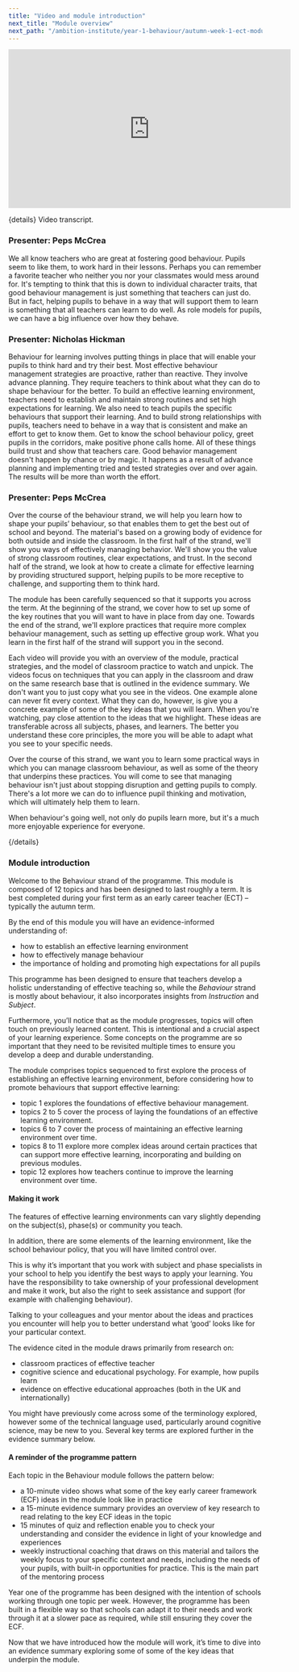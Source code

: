 ```yaml
---
title: "Video and module introduction"
next_title: "Module overview"
next_path: "/ambition-institute/year-1-behaviour/autumn-week-1-ect-module-overview"
---
```


<iframe width="560" height="315" src="https://www.youtube.com/embed/EpjSlCJtPLo" title="YouTube video player" frameborder="0" allow="accelerometer; autoplay; clipboard-write; encrypted-media; gyroscope; picture-in-picture; web-share" allowfullscreen></iframe>


{details}
Video transcript.


### Presenter: Peps McCrea
We all know teachers who are great at fostering good behaviour. Pupils seem to like
them, to work hard in their lessons. Perhaps you can remember a favorite teacher
who neither you nor your classmates would mess around for. It's tempting to think
that this is down to individual character traits, that good behaviour management
is just something that teachers can just do.  But in fact, helping pupils to behave
in a way that will support them to learn is something that all teachers can learn
to do well. As role models for pupils, we can have a big influence over how they
behave.
### Presenter: Nicholas Hickman
Behaviour for learning involves putting things in place that will enable your pupils
to think hard and try their best. Most effective behaviour management strategies are
proactive, rather than reactive. They involve advance planning. They require teachers
to think about what they can do to shape behaviour for the better. To build an effective
learning environment, teachers need to establish and maintain strong routines and
set high expectations for learning. We also need to teach pupils the specific behaviours
that support their learning. And to build strong relationships with pupils, teachers
need to behave in a way that is consistent and make an effort to get to know them.
Get to know the school behaviour policy, greet pupils in the corridors, make positive
phone calls home. All of these things build trust and show that teachers care. Good
behavior management doesn't happen by chance or by magic. It happens as a result
of advance planning and implementing tried and tested strategies over and over again.
The results will be more than worth the effort.
### Presenter: Peps McCrea
Over the course of the behaviour strand, we will help you learn how to shape your
pupils’ behaviour, so that enables them to get the best out of school and beyond.
The material's based on a growing body of evidence for both outside and inside the
classroom. In the first half of the strand, we'll show you ways of effectively managing
behavior. We'll show you the value of strong classroom routines, clear expectations,
and trust. In the second half of the strand, we look at how to create a climate for
effective learning by providing structured support, helping pupils to be more receptive
to challenge, and supporting them to think hard.

The module has been carefully sequenced so that it supports you across the term. At the beginning of the strand, we cover how to set up some of the key routines that you will want to have in place from day one. Towards the end of the strand, we'll explore practices that require more complex behaviour management, such as setting up effective group work. What you learn in the first half of the strand will support you in the second.

Each video will provide you with an overview of the module, practical strategies, and the model of classroom practice to watch and unpick. The videos focus on techniques that you can apply in the classroom and draw on the same research base that is outlined in the evidence summary. We don't want you to just copy what you see in the videos. One example alone can never fit every context. What they can do, however, is give you a concrete example of some of the key ideas that you will learn. When you're watching, pay close attention to the ideas that we highlight. These ideas are transferable across all subjects, phases, and learners. The better you understand these core principles, the more you will be able to adapt what you see to your specific needs.

Over the course of this strand, we want you to learn some practical ways in which you can manage classroom behaviour, as well as some of the theory that underpins these practices. You will come to see that managing behaviour isn't just about stopping disruption and getting pupils to comply. There's a lot more we can do to influence pupil thinking and motivation, which will ultimately help them to learn.

When behaviour's going well, not only do pupils learn more, but it's a much more enjoyable experience for everyone.

{/details}


### Module introduction

Welcome to the Behaviour strand of the programme. This module is composed of 12 topics and has been designed to last roughly a term. It is best completed during your first term as an early career teacher (ECT) – typically the autumn term.

By the end of this module you will have an evidence-informed understanding of:

- how to establish an effective learning environment
- how to effectively manage behaviour
- the importance of holding and promoting high expectations for all pupils

This programme has been designed to ensure that teachers develop a holistic understanding of effective teaching so, while the _Behaviour_ strand is mostly about behaviour, it also incorporates insights from _Instruction_ and _Subject_.

Furthermore, you’ll notice that as the module progresses, topics will often touch on previously learned content. This is intentional and a crucial aspect of your learning experience. Some concepts on the programme are so important that they need to be revisited multiple times to ensure you develop a deep and durable understanding.

The module comprises topics sequenced to first explore the process of establishing an effective learning environment, before considering how to promote behaviours that support effective learning:

- topic 1 explores the foundations of effective behaviour management.
- topics 2 to 5 cover the process of laying the foundations of an effective learning environment.
- topics 6 to 7 cover the process of maintaining an effective learning environment over time.
- topics 8 to 11 explore more complex ideas around certain practices that can support more effective learning, incorporating and building on previous modules.
- topic 12 explores how teachers continue to improve the learning environment over time.

#### Making it work

The features of effective learning environments can vary slightly depending on the subject(s), phase(s) or community you teach. 

In addition, there are some elements of the learning environment, like the school behaviour policy, that you will have limited control over. 

This is why it’s important that you work with subject and phase specialists in your school to help you identify the best ways to apply your learning. You have the responsibility to take ownership of your professional development and make it work, but also the right to seek assistance and support (for example with challenging behaviour). 

Talking to your colleagues and your mentor about the ideas and practices you encounter will help you to better understand what ‘good’ looks like for your particular context.

The evidence cited in the module draws primarily from research on:

- classroom practices of effective teacher
- cognitive science and educational psychology. For example, how pupils learn
- evidence on effective educational approaches (both in the UK and internationally)

You might have previously come across some of the terminology explored, however some of the technical language used, particularly around cognitive science, may be new to you. Several key terms are explored further in the evidence summary below.

#### A reminder of the programme pattern

Each topic in the Behaviour module follows the pattern below:

* a 10-minute video shows what some of the key early career framework (ECF) ideas in the module look like in practice
* a 15-minute evidence summary provides an overview of key research to read relating to the key ECF ideas in the topic
* 15 minutes of quiz and reflection enable you to check your understanding and consider the evidence in light of your knowledge and experiences
* weekly instructional coaching that draws on this material and tailors the weekly focus to your specific context and needs, including the needs of your pupils, with built-in opportunities for practice. This is the main part of the mentoring process

Year one of the programme has been designed with the intention of schools working through one topic per week. However, the programme has been built in a flexible way so that schools can adapt it to their needs and work through it at a slower pace as required, while still ensuring they cover the ECF.

Now that we have introduced how the module will work, it’s time to dive into an evidence summary exploring some of some of the key ideas that underpin the module.

